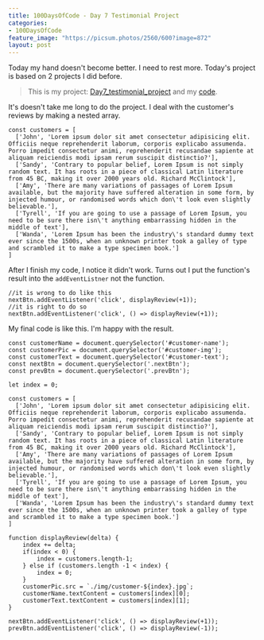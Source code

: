 ```yaml
---
title: 100DaysOfCode - Day 7 Testimonial Project
categories:
- 100DaysOfCode
feature_image: "https://picsum.photos/2560/600?image=872"
layout: post
---
```


Today my hand doesn't become better. I need to rest more. Today's project is based on 2 projects I did before. 

> This is my project: [Day7_testimonial_project](https://portfolio.tsainei.com/100DaysOfCode/Day7_testimonial_project/) and my [code](https://github.com/tsainei/portfolio/tree/main/100DaysOfCode/Day7_testimonial_project).

It's doesn't take me long to do the project. I deal with the customer's reviews by making a nested array.

```
const customers = [
  ['John', 'Lorem ipsum dolor sit amet consectetur adipisicing elit. Officiis neque reprehenderit laborum, corporis explicabo assumenda. Porro impedit consectetur animi, reprehenderit recusandae sapiente at aliquam reiciendis modi ipsam rerum suscipit distinctio?'],
  ['Sandy', 'Contrary to popular belief, Lorem Ipsum is not simply random text. It has roots in a piece of classical Latin literature from 45 BC, making it over 2000 years old. Richard McClintock'],
  ['Amy', 'There are many variations of passages of Lorem Ipsum available, but the majority have suffered alteration in some form, by injected humour, or randomised words which don\'t look even slightly believable.'],
  ['Tyrell', 'If you are going to use a passage of Lorem Ipsum, you need to be sure there isn\'t anything embarrassing hidden in the middle of text'],
  ['Wanda', 'Lorem Ipsum has been the industry\'s standard dummy text ever since the 1500s, when an unknown printer took a galley of type and scrambled it to make a type specimen book.']
]
```

After I finish my code, I notice it didn't work. Turns out I put the function's result into the `addEventListner` not the function.

```
//it is wrong to do like this
nextBtn.addEventListener('click', displayReview(+1));
//it is right to do so
nextBtn.addEventListener('click', () => displayReview(+1));
```

My final code is like this. I'm happy with the result.

```
const customerName = document.querySelector('#customer-name');
const customerPic = document.querySelector('#customer-img');
const customerText = document.querySelector('#customer-text');
const nextBtn = document.querySelector('.nextBtn');
const prevBtn = document.querySelector('.prevBtn');

let index = 0;

const customers = [
  ['John', 'Lorem ipsum dolor sit amet consectetur adipisicing elit. Officiis neque reprehenderit laborum, corporis explicabo assumenda. Porro impedit consectetur animi, reprehenderit recusandae sapiente at aliquam reiciendis modi ipsam rerum suscipit distinctio?'],
  ['Sandy', 'Contrary to popular belief, Lorem Ipsum is not simply random text. It has roots in a piece of classical Latin literature from 45 BC, making it over 2000 years old. Richard McClintock'],
  ['Amy', 'There are many variations of passages of Lorem Ipsum available, but the majority have suffered alteration in some form, by injected humour, or randomised words which don\'t look even slightly believable.'],
  ['Tyrell', 'If you are going to use a passage of Lorem Ipsum, you need to be sure there isn\'t anything embarrassing hidden in the middle of text'],
  ['Wanda', 'Lorem Ipsum has been the industry\'s standard dummy text ever since the 1500s, when an unknown printer took a galley of type and scrambled it to make a type specimen book.']
]

function displayReview(delta) {
    index += delta;
    if(index < 0) {
        index = customers.length-1;
    } else if (customers.length -1 < index) {
        index = 0;
    }
    customerPic.src = `./img/customer-${index}.jpg`;
    customerName.textContent = customers[index][0];
    customerText.textContent = customers[index][1];
}

nextBtn.addEventListener('click', () => displayReview(+1));
prevBtn.addEventListener('click', () => displayReview(-1));
```

